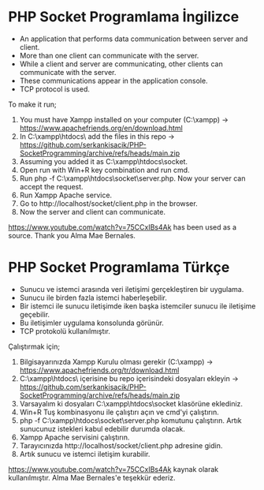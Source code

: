 # PHP Socket Programlama İngilizce

* An application that performs data communication between server and client.
* More than one client can communicate with the server.
* While a client and server are communicating, other clients can communicate with the server.
* These communications appear in the application console.
* TCP protocol is used.

To make it run;

1. You must have Xampp installed on your computer (C:\xampp) -> https://www.apachefriends.org/en/download.html
2. In C:\xampp\htdocs\ add the files in this repo -> https://github.com/serkankisacik/PHP-SocketProgramming/archive/refs/heads/main.zip
3. Assuming you added it as C:\xampp\htdocs\socket.
4. Open run with Win+R key combination and run cmd.
5. Run php -f C:\xampp\htdocs\socket\server.php. Now your server can accept the request.
6. Run Xampp Apache service.
7. Go to http://localhost/socket/client.php in the browser.
8. Now the server and client can communicate.

https://www.youtube.com/watch?v=75CCxIBs4Ak has been used as a source.
Thank you Alma Mae Bernales.

# PHP Socket Programlama Türkçe

* Sunucu ve istemci arasında veri iletişimi gerçekleştiren bir uygulama.
* Sunucu ile birden fazla istemci haberleşebilir.
* Bir istemci ile sunucu iletişimde iken başka istemciler sunucu ile iletişime geçebilir.
* Bu iletişimler uygulama konsolunda görünür.
* TCP protokolü kullanılmıştır.

Çalıştırmak için;

1. Bilgisayarınızda Xampp Kurulu olması gerekir (C:\xampp) -> https://www.apachefriends.org/tr/download.html
2. C:\xampp\htdocs\ içerisine bu repo içerisindeki dosyaları ekleyin -> https://github.com/serkankisacik/PHP-SocketProgramming/archive/refs/heads/main.zip
3. Varsayalım ki dosyaları C:\xampp\htdocs\socket klasörüne eklediniz.
4. Win+R Tuş kombinasyonu ile çalıştırı açın ve cmd'yi çalıştırın.
5. php -f C:\xampp\htdocs\socket\server.php komutunu çalıştırın. Artık sunucunuz istekleri kabul edebilir durumda olacak.
6. Xampp Apache servisini çalıştırın.
7. Tarayıcınızda http://localhost/socket/client.php adresine gidin.
8. Artık sunucu ve istemci iletişim kurabilir.

https://www.youtube.com/watch?v=75CCxIBs4Ak kaynak olarak kullanılmıştır.
Alma Mae Bernales'e teşekkür ederiz.

